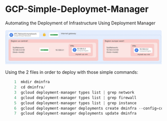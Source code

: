 # GCP-Simple-Deploymet-Manager
Automating the Deployment of Infrastructure Using Deployment Manager

![Image of Sample](assets/image.png?raw=true)

Using the 2 files in order to deploy with those simple commands:
```javascript
    1  mkdir dminfra
    2  cd dminfra/
    3  gcloud deployment-manager types list | grep network
    4  gcloud deployment-manager types list | grep firewall
    5  gcloud deployment-manager types list | grep instance
    6  gcloud deployment-manager deployments create dminfra --config=config.yaml --preview
    7  gcloud deployment-manager deployments update dminfra
```
